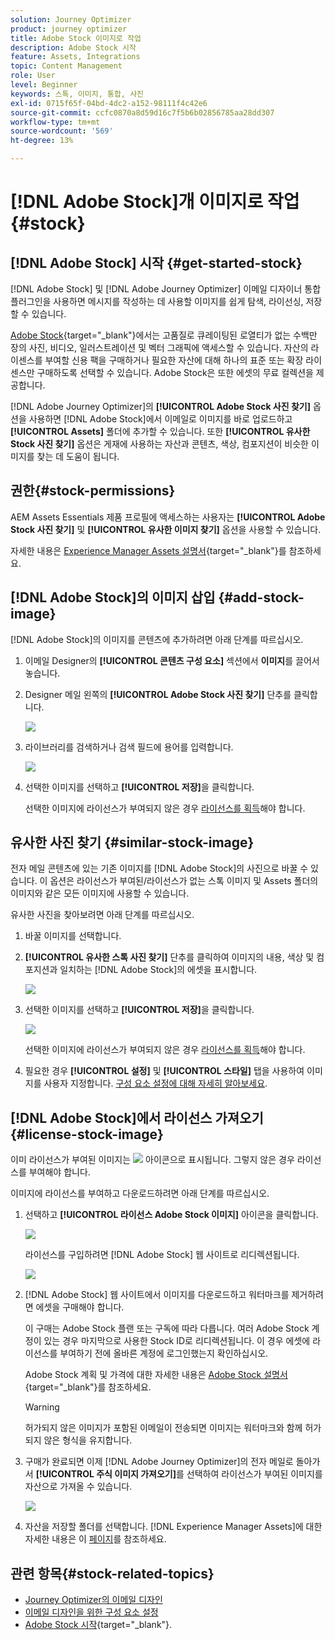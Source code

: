 ```yaml
---
solution: Journey Optimizer
product: journey optimizer
title: Adobe Stock 이미지로 작업
description: Adobe Stock 시작
feature: Assets, Integrations
topic: Content Management
role: User
level: Beginner
keywords: 스톡, 이미지, 통합, 사진
exl-id: 0715f65f-04bd-4dc2-a152-98111f4c42e6
source-git-commit: ccfc0870a8d59d16c7f5b6b02856785aa28dd307
workflow-type: tm+mt
source-wordcount: '569'
ht-degree: 13%

---
```


# [!DNL Adobe Stock]개 이미지로 작업 {#stock}

## [!DNL Adobe Stock] 시작 {#get-started-stock}

[!DNL Adobe Stock] 및 [!DNL Adobe Journey Optimizer] 이메일 디자이너 통합 플러그인을 사용하면 메시지를 작성하는 데 사용할 이미지를 쉽게 탐색, 라이선싱, 저장할 수 있습니다.

[Adobe Stock](https://helpx.adobe.com/kr/stock/get-started.html){target="_blank"}에서는 고품질로 큐레이팅된 로열티가 없는 수백만 장의 사진, 비디오, 일러스트레이션 및 벡터 그래픽에 액세스할 수 있습니다. 자산의 라이센스를 부여할 신용 팩을 구매하거나 필요한 자산에 대해 하나의 표준 또는 확장 라이센스만 구매하도록 선택할 수 있습니다. Adobe Stock은 또한 에셋의 무료 컬렉션을 제공합니다.

[!DNL Adobe Journey Optimizer]의 **[!UICONTROL Adobe Stock 사진 찾기]** 옵션을 사용하면 [!DNL Adobe Stock]에서 이메일로 이미지를 바로 업로드하고 **[!UICONTROL Assets]** 폴더에 추가할 수 있습니다. 또한 **[!UICONTROL 유사한 Stock 사진 찾기]** 옵션은 게재에 사용하는 자산과 콘텐츠, 색상, 컴포지션이 비슷한 이미지를 찾는 데 도움이 됩니다.

## 권한{#stock-permissions}

AEM Assets Essentials 제품 프로필에 액세스하는 사용자는 **[!UICONTROL Adobe Stock 사진 찾기]** 및 **[!UICONTROL 유사한 이미지 찾기]** 옵션을 사용할 수 있습니다.

자세한 내용은 [Experience Manager Assets 설명서](https://experienceleague.adobe.com/docs/experience-manager-assets-essentials/help/get-started-admins/deploy-administer.html?lang=ko#add-users-to-essentials){target="_blank"}를 참조하세요.

## [!DNL Adobe Stock]의 이미지 삽입 {#add-stock-image}

[!DNL Adobe Stock]의 이미지를 콘텐츠에 추가하려면 아래 단계를 따르십시오.

1. 이메일 Designer의 **[!UICONTROL 콘텐츠 구성 요소]** 섹션에서 **이미지**&#x200B;를 끌어서 놓습니다.

1. Designer 메일 왼쪽의 **[!UICONTROL Adobe Stock 사진 찾기]** 단추를 클릭합니다.

   ![](assets/stock-find-photos.png)

1. 라이브러리를 검색하거나 검색 필드에 용어를 입력합니다.

   ![](assets/stock-select-from-lib.png)

1. 선택한 이미지를 선택하고 **[!UICONTROL 저장]**&#x200B;을 클릭합니다.

   선택한 이미지에 라이선스가 부여되지 않은 경우 [라이선스를 획득](#license-stock-image)해야 합니다.

## 유사한 사진 찾기 {#similar-stock-image}

전자 메일 콘텐츠에 있는 기존 이미지를 [!DNL Adobe Stock]의 사진으로 바꿀 수 있습니다. 이 옵션은 라이선스가 부여된/라이선스가 없는 스톡 이미지 및 Assets 폴더의 이미지와 같은 모든 이미지에 사용할 수 있습니다.

유사한 사진을 찾아보려면 아래 단계를 따르십시오.

1. 바꿀 이미지를 선택합니다.
1. **[!UICONTROL 유사한 스톡 사진 찾기]** 단추를 클릭하여 이미지의 내용, 색상 및 컴포지션과 일치하는 [!DNL Adobe Stock]의 에셋을 표시합니다.

   ![](assets/stock-similar.png)

1. 선택한 이미지를 선택하고 **[!UICONTROL 저장]**&#x200B;을 클릭합니다.

   ![](assets/stock-similar-results.png)

   선택한 이미지에 라이선스가 부여되지 않은 경우 [라이선스를 획득](#license-stock-image)해야 합니다.

1. 필요한 경우 **[!UICONTROL 설정]** 및 **[!UICONTROL 스타일]** 탭을 사용하여 이미지를 사용자 지정합니다. [구성 요소 설정에 대해 자세히 알아보세요](../email/content-components.md).

## [!DNL Adobe Stock]에서 라이선스 가져오기 {#license-stock-image}

이미 라이선스가 부여된 이미지는 ![](assets/stock_10.png) 아이콘으로 표시됩니다. 그렇지 않은 경우 라이선스를 부여해야 합니다.

이미지에 라이선스를 부여하고 다운로드하려면 아래 단계를 따르십시오.

1. 선택하고 **[!UICONTROL 라이선스 Adobe Stock 이미지]** 아이콘을 클릭합니다.

   ![](assets/stock-license-icon.png)

   라이선스를 구입하려면 [!DNL Adobe Stock] 웹 사이트로 리디렉션됩니다.

   ![](assets/stock-license-photo.png)

1. [!DNL Adobe Stock] 웹 사이트에서 이미지를 다운로드하고 워터마크를 제거하려면 에셋을 구매해야 합니다.

   이 구매는 Adobe Stock 플랜 또는 구독에 따라 다릅니다. 여러 Adobe Stock 계정이 있는 경우 마지막으로 사용한 Stock ID로 리디렉션됩니다. 이 경우 에셋에 라이선스를 부여하기 전에 올바른 계정에 로그인했는지 확인하십시오.

   Adobe Stock 계획 및 가격에 대한 자세한 내용은 [Adobe Stock 설명서](https://stock.adobe.com/plans){target="_blank"}를 참조하세요.

   >[!WARNING]
   > 허가되지 않은 이미지가 포함된 이메일이 전송되면 이미지는 워터마크와 함께 허가되지 않은 형식을 유지합니다.

1. 구매가 완료되면 이제 [!DNL Adobe Journey Optimizer]의 전자 메일로 돌아가서 **[!UICONTROL 주식 이미지 가져오기]**&#x200B;를 선택하여 라이선스가 부여된 이미지를 자산으로 가져올 수 있습니다.

   ![](assets/stock_6.png)

1. 자산을 저장할 폴더를 선택합니다. [!DNL Experience Manager Assets]에 대한 자세한 내용은 이 [페이지](assets.md#get-started-assets)를 참조하세요.

## 관련 항목{#stock-related-topics}

* [Journey Optimizer의 이메일 디자인](../email/get-started-email-design.md)
* [이메일 디자인을 위한 구성 요소 설정](../email/content-components.md)
* [Adobe Stock 시작](https://helpx.adobe.com/kr/stock/get-started.html){target="_blank"}.

